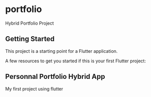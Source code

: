 # portfolio

Hybrid Portfolio Project

## Getting Started

This project is a starting point for a Flutter application.

A few resources to get you started if this is your first Flutter project:

## Personnal Portfolio Hybrid App

My first project using flutter 
